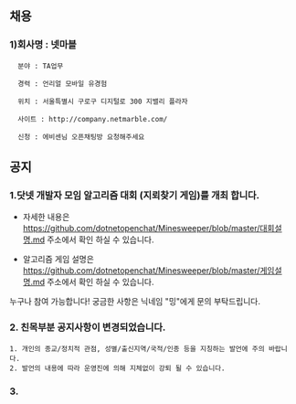 
## 채용

### 1)회사명 : 넷마블  
     
      분야 : TA업무
     
      경력 : 언리얼 모바일 유경험
     
      위치 : 서울특별시 구로구 디지털로 300 지밸리 플라자
     
      사이트 : http://company.netmarble.com/
     
      신청 : 에비센님 오픈채팅방 요청해주세요
## 공지 

### 1.닷넷 개발자 모임 알고리즘 대회 (지뢰찾기 게임)를 개최 합니다.

* 자세한 내용은
https://github.com/dotnetopenchat/Minesweeper/blob/master/대회설명.md
주소에서 확인 하실 수 있습니다.

* 알고리즘 게임 설명은
https://github.com/dotnetopenchat/Minesweeper/blob/master/게임설명.md
주소에서 확인 하실 수 있습니다.

누구나 참여 가능합니다! 궁금한 사항은 닉네임 "밍"에게 문의 부탁드립니다. 

### 2. 친목부분 공지사항이 변경되었습니다.
    
    1. 개인의 종교/정치적 관점, 성별/출신지역/국적/인종 등을 지칭하는 발언에 주의 바랍니다.
    2. 발언의 내용에 따라 운영진에 의해 지체없이 강퇴 될 수 있습니다.
    
### 3. 
